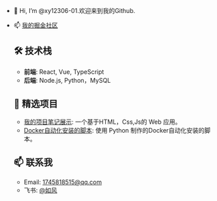 - 👋 Hi, I’m @xy12306-01.欢迎来到我的Github.
- 📫 [我的掘金社区](https://juejin.cn/user/2232425500384467/posts)


   ## 🛠️ 技术栈
   - **前端**: React, Vue, TypeScript
   - **后端**: Node.js, Python，MySQL

   ## 🌟 精选项目
   - [我的项目笔记展示](https://xy12306.netlify.app): 一个基于HTML，Css,Js的 Web 应用。
   - [Docker自动化安装的脚本](https://github.com/xy12306-01/Docker-installation): 使用 Python 制作的Docker自动化安装的脚本。
     
   ## 📫 联系我
   - Email: 1745818515@qq.com
   - 飞书: [@如风]( https://www.feishu.cn/invitation/page/add_contact/?token=093ue1bb-a775-4ec4-bb54-5359370c177d&amp;unique_id=Soq-NlmZE9hy6VG-BzpSnw==)
